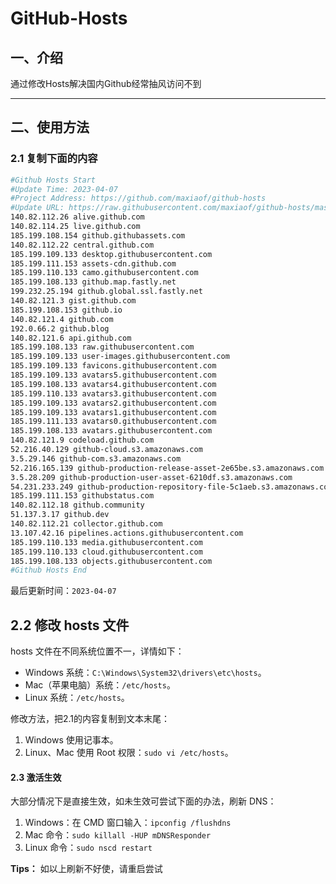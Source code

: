 # GitHub-Hosts

## 一、介绍
通过修改Hosts解决国内Github经常抽风访问不到

---

## 二、使用方法

### 2.1 复制下面的内容
```bash
#Github Hosts Start
#Update Time: 2023-04-07
#Project Address: https://github.com/maxiaof/github-hosts
#Update URL: https://raw.githubusercontent.com/maxiaof/github-hosts/master/hosts
140.82.112.26 alive.github.com
140.82.114.25 live.github.com
185.199.108.154 github.githubassets.com
140.82.112.22 central.github.com
185.199.109.133 desktop.githubusercontent.com
185.199.111.153 assets-cdn.github.com
185.199.110.133 camo.githubusercontent.com
185.199.108.133 github.map.fastly.net
199.232.25.194 github.global.ssl.fastly.net
140.82.121.3 gist.github.com
185.199.108.153 github.io
140.82.121.4 github.com
192.0.66.2 github.blog
140.82.121.6 api.github.com
185.199.108.133 raw.githubusercontent.com
185.199.109.133 user-images.githubusercontent.com
185.199.109.133 favicons.githubusercontent.com
185.199.109.133 avatars5.githubusercontent.com
185.199.108.133 avatars4.githubusercontent.com
185.199.110.133 avatars3.githubusercontent.com
185.199.109.133 avatars2.githubusercontent.com
185.199.109.133 avatars1.githubusercontent.com
185.199.111.133 avatars0.githubusercontent.com
185.199.108.133 avatars.githubusercontent.com
140.82.121.9 codeload.github.com
52.216.40.129 github-cloud.s3.amazonaws.com
3.5.29.146 github-com.s3.amazonaws.com
52.216.165.139 github-production-release-asset-2e65be.s3.amazonaws.com
3.5.28.209 github-production-user-asset-6210df.s3.amazonaws.com
54.231.233.249 github-production-repository-file-5c1aeb.s3.amazonaws.com
185.199.111.153 githubstatus.com
140.82.112.18 github.community
51.137.3.17 github.dev
140.82.112.21 collector.github.com
13.107.42.16 pipelines.actions.githubusercontent.com
185.199.110.133 media.githubusercontent.com
185.199.110.133 cloud.githubusercontent.com
185.199.108.133 objects.githubusercontent.com
#Github Hosts End

```
最后更新时间：`2023-04-07`

## 2.2 修改 hosts 文件
hosts 文件在不同系统位置不一，详情如下：
- Windows 系统：`C:\Windows\System32\drivers\etc\hosts`。
- Mac（苹果电脑）系统：`/etc/hosts`。
- Linux 系统：`/etc/hosts`。

修改方法，把2.1的内容复制到文本末尾：

1. Windows 使用记事本。
2. Linux、Mac 使用 Root 权限：`sudo vi /etc/hosts`。

#### 2.3 激活生效
大部分情况下是直接生效，如未生效可尝试下面的办法，刷新 DNS：

1. Windows：在 CMD 窗口输入：`ipconfig /flushdns`
2. Mac 命令：`sudo killall -HUP mDNSResponder`
3. Linux 命令：`sudo nscd restart`

**Tips：** 如以上刷新不好使，请重启尝试
